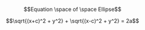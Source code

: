 ```math
Equation \space of \space Ellipse
```

```math
\sqrt{(x+c)^2 + y^2} + \sqrt{(x-c)^2 + y^2} = 2a
```
